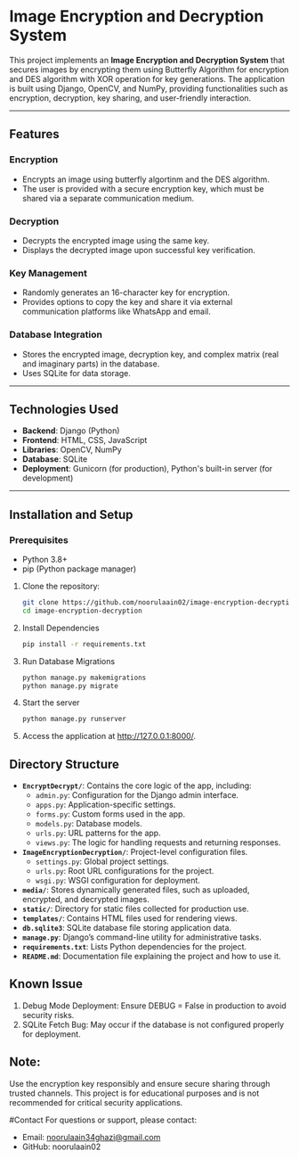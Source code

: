 # Image Encryption and Decryption System

This project implements an **Image Encryption and Decryption System** that secures images by encrypting them using  Butterfly Algorithm for encryption and DES algorithm with XOR operation for key generations. The application is built using Django, OpenCV, and NumPy, providing functionalities such as encryption, decryption, key sharing, and user-friendly interaction.

---

## Features

### Encryption
- Encrypts an image using butterfly algortinm and the DES algorithm.
-  The user is provided with a secure encryption key, which must be shared via a separate communication medium.

### Decryption
- Decrypts the encrypted image using the same key.
- Displays the decrypted image upon successful key verification.

### Key Management
- Randomly generates an 16-character key for encryption.
- Provides options to copy the key and share it via external communication platforms like WhatsApp and email.

### Database Integration
- Stores the encrypted image, decryption key, and complex matrix (real and imaginary parts) in the database.
- Uses SQLite for data storage.

---

## Technologies Used

- **Backend**: Django (Python)
- **Frontend**: HTML, CSS, JavaScript
- **Libraries**: OpenCV, NumPy
- **Database**: SQLite
- **Deployment**: Gunicorn (for production), Python's built-in server (for development)

---

## Installation and Setup

### Prerequisites
- Python 3.8+
- pip (Python package manager)


1. Clone the repository:
   ```bash
   git clone https://github.com/noorulaain02/image-encryption-decryption.git
   cd image-encryption-decryption

2. Install Dependencies
   ```bash
   pip install -r requirements.txt

3. Run Database Migrations
   ```bash
   python manage.py makemigrations
   python manage.py migrate

4. Start the server
   ```bash
   python manage.py runserver

5. Access the application at http://127.0.0.1:8000/.

## Directory Structure
- **`EncryptDecrypt/`**: Contains the core logic of the app, including:
  - `admin.py`: Configuration for the Django admin interface.
  - `apps.py`: Application-specific settings.
  - `forms.py`: Custom forms used in the app.
  - `models.py`: Database models.
  - `urls.py`: URL patterns for the app.
  - `views.py`: The logic for handling requests and returning responses.
- **`ImageEncryptionDecryption/`**: Project-level configuration files.
  - `settings.py`: Global project settings.
  - `urls.py`: Root URL configurations for the project.
  - `wsgi.py`: WSGI configuration for deployment.
- **`media/`**: Stores dynamically generated files, such as uploaded, encrypted, and decrypted images.
- **`static/`**: Directory for static files collected for production use.
- **`templates/`**: Contains HTML files used for rendering views.
- **`db.sqlite3`**: SQLite database file storing application data.
- **`manage.py`**: Django’s command-line utility for administrative tasks.
- **`requirements.txt`**: Lists Python dependencies for the project.
- **`README.md`**: Documentation file explaining the project and how to use it.
  
## Known Issue
1. Debug Mode Deployment: Ensure DEBUG = False in production to avoid security risks.
2. SQLite Fetch Bug: May occur if the database is not configured properly for deployment.

## Note:
Use the encryption key responsibly and ensure secure sharing through trusted channels. This project is for educational purposes and is not recommended for critical security applications.

 #Contact
For questions or support, please contact:

- Email: noorulaain34ghazi@gmail.com
- GitHub: noorulaain02
